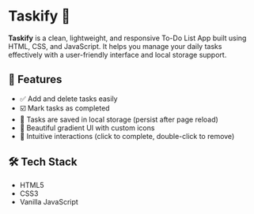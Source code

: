# Taskify 📝

**Taskify** is a clean, lightweight, and responsive To-Do List App built using HTML, CSS, and JavaScript. It helps you manage your daily tasks effectively with a user-friendly interface and local storage support.

## 🚀 Features

- ✅ Add and delete tasks easily
- ☑️ Mark tasks as completed
- 💾 Tasks are saved in local storage (persist after page reload)
- 🎨 Beautiful gradient UI with custom icons
- 🧠 Intuitive interactions (click to complete, double-click to remove)

## 🛠️ Tech Stack

- HTML5
- CSS3
- Vanilla JavaScript
